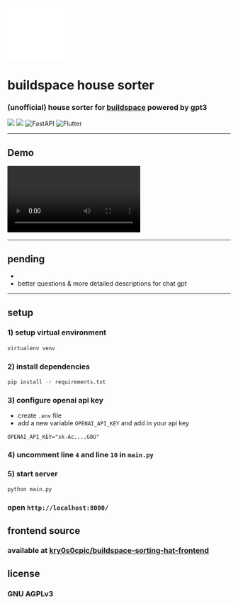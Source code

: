 <img src="demo/buildspace-logo.png">

# buildspace house sorter
### (unofficial) house sorter for [buildspace](https://buildspace.so) powered by gpt3


![](https://img.shields.io/static/v1?label=DEPLOYED%20ON&message=RAILWAY&color=blueviolet&style=for-the-badge&logo=railway)
![](https://img.shields.io/static/v1?label=python&message=3.11&color=blue&style=for-the-badge&logo=python)
![FastAPI](https://img.shields.io/badge/FastAPI-005571?style=for-the-badge&logo=fastapi)
![Flutter](https://img.shields.io/badge/Flutter-%2302569B.svg?style=for-the-badge&logo=Flutter&logoColor=white)

---
<!-- [![house sorter demo](https://cdn.loom.com/sessions/thumbnails/e54af3169bdd42a2b7b2ebe27fc0df6e-with-play.gif)](https://www.loom.com/share/e54af3169bdd42a2b7b2ebe27fc0df6e "house sorter demo")
 -->
## Demo
<video  controls>
  <source src="./demo/buildspace_house_sorter.mp4" type="video/mp4">
</video>

---
## pending
- 
- better questions & more detailed descriptions for chat gpt

---
## setup
### 1) setup virtual environment
```bash
virtualenv venv
```

### 2) install dependencies
```bash
pip install -r requirements.txt
```



### 3) configure openai api key
- create `.env` file
- add a new variable `OPENAI_API_KEY` and add in your api key
```env
OPENAI_API_KEY="sk-Ac....G0U"
```
### 4) uncomment line `4` and line `10` in `main.py` 

### 5) start server
```bash
python main.py
```
### open `http://localhost:8000/`

## frontend source
### available at [kry0s0cpic/buildspace-sorting-hat-frontend](https://github.com/kry0sc0pic/buildspace-sorting-hat-frontend)
## license
### GNU AGPLv3